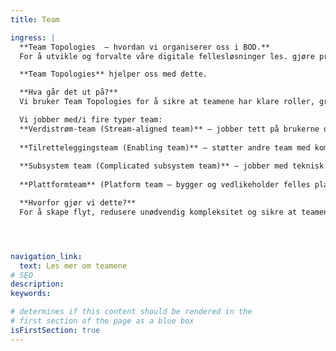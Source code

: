 ```yaml
---
title: Team

ingress: |
  **Team Topologies  – hvordan vi organiserer oss i BOD.**  
  For å utvikle og forvalte våre digitale fellesløsninger les. gjøre produktutvikling på en god måte, trenger vi en tydelig og fleksibel måte å organisere teamene våre på.  

  **Team Topologies** hjelper oss med dette. 

  **Hva går det ut på?** 
  Vi bruker Team Topologies for å sikre at teamene har klare roller, grenser og samarbeidsformer, slik at vi kan levere trygt, effektivt og i tråd med samfunnets behov. 

  Vi jobber med/i fire typer team: 
  **Verdistrøm-team (Stream-aligned team)** – jobber tett på brukerne og leverer verdi kontinuerlig innenfor et avgrenset område.
  
  **Tilretteleggingsteam (Enabling team)** – støtter andre team med kompetanse og hjelper dem å løse hindringer. 
  
  **Subsystem team (Complicated subsystem team)** – jobber med teknisk krevende områder som krever spesialkompetanse. 
  
  **Plattformteam** (Platform team – bygger og vedlikeholder felles plattformer og verktøy som gjør det lettere for andre team å levere. 

  **Hvorfor gjør vi dette?**
  For å skape flyt, redusere unødvendig kompleksitet og sikre at teamene får jobbet med det de er best på – samtidig som vi tar vare på robusthet, sikkerhet og samfunnsansvar. 




navigation_link:
  text: Les mer om teamene
# SEO
description:
keywords:

# determines if this content should be rendered in the
# first section of the page as a blue box
isFirstSection: true
---
```

